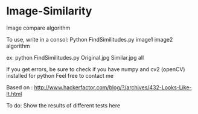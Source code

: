 # Image-Similarity
Image compare algorithm

To use, write in a consol:
Python FindSimilitudes.py image1 image2 algorithm

ex:
python FindSimilitudes.py Original.jpg Similar.jpg all

If you get errors, be sure to check if you have numpy and cv2 (openCV) installed for python
Feel free to contact me

Based on : http://www.hackerfactor.com/blog/?/archives/432-Looks-Like-It.html

To do:
	Show the results of different tests here

